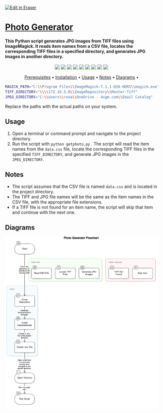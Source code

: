 
<p><a target="_blank" href="https://app.eraser.io/workspace/I2gu6P6fOaPpL3pY480G" id="edit-in-eraser-github-link"><img alt="Edit in Eraser" src="https://firebasestorage.googleapis.com/v0/b/second-petal-295822.appspot.com/o/images%2Fgithub%2FOpen%20in%20Eraser.svg?alt=media&amp;token=968381c8-a7e7-472a-8ed6-4a6626da5501"></a></p>

# [﻿Photo Generator](https://github.com/ronknight/imagemagick-get-photo) 
#### This Python script generates JPG images from TIFF files using ImageMagick. It reads item names from a CSV file, locates the corresponding TIFF files in a specified directory, and generates JPG images in another directory.

<p align="center">
<a href="https://twitter.com/PinoyITSolution"><img src="https://img.shields.io/twitter/follow/PinoyITSolution?style=social"></a>
<a href="https://github.com/ronknight?tab=followers"><img src="https://img.shields.io/github/followers/ronknight?style=social"></a>
<a href="https://github.com/ronknight/ronknight/stargazers"><img src="https://img.shields.io/github/stars/BEPb/BEPb.svg?logo=github"></a>
<a href="https://github.com/ronknight/ronknight/network/members"><img src="https://img.shields.io/github/forks/BEPb/BEPb.svg?color=blue&logo=github"></a>
  <a href="https://youtube.com/@PinoyITSolution"><img src="https://img.shields.io/youtube/channel/subscribers/UCeoETAlg3skyMcQPqr97omg"></a>
<a href="https://github.com/ronknight/imagemagick-get-photo/issues"><img src="https://img.shields.io/badge/contributions-welcome-brightgreen.svg?style=flat"></a>
<a href="https://github.com/ronknight/imagemagick-get-photo/blob/master/LICENSE"><img src="https://img.shields.io/badge/License-MIT-yellow.svg"></a>
<a href="#"><img src="https://img.shields.io/badge/Made%20with-Python-1f425f.svg"></a>
<a href="https://github.com/ronknight"><img src="https://img.shields.io/badge/Made%20with%20%F0%9F%A4%8D%20by%20-%20Ronknight%20-%20red"></a>
</p>

<p align="center">
  <a href="#prerequisites">Prerequisites</a> •
  <a href="#installation">Installation</a> •
  <a href="#usage">Usage</a> •
  <a href="#notes">Notes</a> •
  <a href="#diagrams">Diagrams</a> •
</p>

```bash
MAGICK_PATH="C:\\Program Files\\ImageMagick-7.1.1-Q16-HDRI\\magick.exe"
TIFF_DIRECTORY="\\\\172.16.5.6\\ImageRepository\\Master-Tiff"
JPEG_DIRECTORY="C:\\Users\\rona\\OneDrive - 4sgm.com\\Email Catalog"
```
Replace the paths with the actual paths on your system.

## Usage
1. Open a terminal or command prompt and navigate to the project directory.
2. Run the script with `python getphoto.py` .
The script will read the item names from the `data.csv` file, locate the corresponding TIFF files in the specified `TIFF_DIRECTORY`, and generate JPG images in the `JPEG_DIRECTORY`.

## Notes
- The script assumes that the CSV file is named `data.csv`  and is located in the project directory.
- The TIFF and JPG file names will be the same as the item names in the CSV file, with the appropriate file extensions.
- If a TIFF file is not found for an item name, the script will skip that item and continue with the next one.



<!-- eraser-additional-content -->
## Diagrams
<!-- eraser-additional-files -->
<a href="/README-Photo Generator Flowchart-1.eraserdiagram" data-element-id="RpYABPjUKBhzHrss4qLWb"><img src="/.eraser/I2gu6P6fOaPpL3pY480G___3Jivg2tjMecMlrHwbIVIBR8f7U03___---diagram----b0acd42499f7fb861d7a612f9d903ba8-Photo-Generator-Flowchart.png" alt="" data-element-id="RpYABPjUKBhzHrss4qLWb" /></a>
<!-- end-eraser-additional-files -->
<!-- end-eraser-additional-content -->
<!--- Eraser file: https://app.eraser.io/workspace/I2gu6P6fOaPpL3pY480G --->

